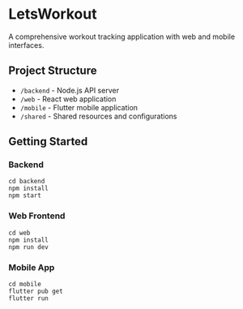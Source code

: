 # LetsWorkout

A comprehensive workout tracking application with web and mobile interfaces.

## Project Structure

- `/backend` - Node.js API server
- `/web` - React web application
- `/mobile` - Flutter mobile application
- `/shared` - Shared resources and configurations

## Getting Started

### Backend

```
cd backend
npm install
npm start
```

### Web Frontend

```
cd web
npm install
npm run dev
```

### Mobile App

```
cd mobile
flutter pub get
flutter run
```
